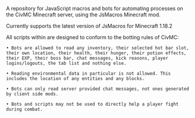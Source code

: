 A repository for JavaScript macros and bots for automating processes on the CivMC Minecraft server, using the JsMacros Minecraft mod.

Currently supports the latest version of JsMacros for Minecraft 1.18.2

All scripts within are designed to conform to the botting rules of CivMC:
    
    • Bots are allowed to read any inventory, their selected hot bar slot, their own location, their health, their hunger, their potion effects, their EXP, their boss bar, chat messages, kick reasons, player logins/logouts, the tab list and nothing else.
    
    • Reading environmental data in particular is not allowed. This includes the location of any entities and any blocks.
    
    • Bots can only read server provided chat messages, not ones generated by client side mods.
    
    • Bots and scripts may not be used to directly help a player fight during combat.
